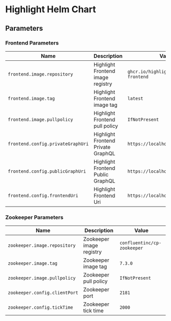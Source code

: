 # Highlight Helm Chart

## Parameters

### Frontend Parameters

| Name                              | Description                                     | Value                                   |
| --------------------------------- | ----------------------------------------------- | --------------------------------------- |
| `frontend.image.repository`       | Highlight Frontend image registry               | `ghcr.io/highlight/highlight-frontend`  |
| `frontend.image.tag`              | Highlight Frontend image tag                    | `latest`                                |
| `frontend.image.pullpolicy`       | Highlight Frontend pull policy                  | `IfNotPresent`                          |
| `frontend.config.privateGraphUri` | Highlight Frontend Private GraphQL              | `https://localhost:8082/private`        |
| `frontend.config.publicGraphUri`  | Highlight Frontend Public GraphQL               | `https://localhost:8082/public`         |
| `frontend.config.frontendUri`     | Highlight Frontend Uri                          | `https://localhost:3000`                |

### Zookeeper Parameters

| Name                               | Description                            | Value                                   |
| ---------------------------------- | -------------------------------------- | --------------------------------------- |
| `zookeeper.image.repository`       | Zookeeper image registry               | `confluentinc/cp-zookeeper`             |
| `zookeeper.image.tag`              | Zookeeper image tag                    | `7.3.0`                                 |
| `zookeeper.image.pullpolicy`       | Zookeeper pull policy                  | `IfNotPresent`                          |
| `zookeeper.config.clientPort`      | Zookeeper port                         | `2181`                                  |
| `zookeeper.config.tickTime`        | Zookeeper tick time                    | `2000`                                  |